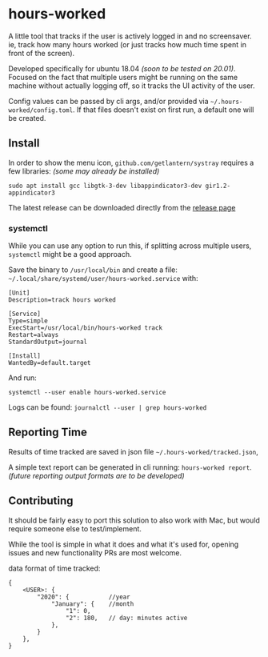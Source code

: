 # hours-worked
A little tool that tracks if the user is actively logged in and no screensaver. ie, track how many hours worked (or just tracks how much time spent in front of the screen).

Developed specifically for ubuntu 18.04 _(soon to be tested on 20.01)_. Focused on the fact that multiple users might be running on the same machine without actually logging off, so it tracks the UI activity of the user.

Config values can be passed by cli args, and/or provided via `~/.hours-worked/config.toml`. If that files doesn't exist on first run, a default one will be created.

## Install

In order to show the menu icon, `github.com/getlantern/systray` requires a few libraries: _(some may already be installed)_

```
sudo apt install gcc libgtk-3-dev libappindicator3-dev gir1.2-appindicator3
```

The latest release can be downloaded directly from the [release page](https://github.com/jeff-knurek/hours-worked/releases)

### systemctl

While you can use any option to run this, if splitting across multiple users, `systemctl` might be a good approach.

Save the binary to `/usr/local/bin` and create a file: `~/.local/share/systemd/user/hours-worked.service` with:

```
[Unit]
Description=track hours worked

[Service]
Type=simple
ExecStart=/usr/local/bin/hours-worked track
Restart=always
StandardOutput=journal

[Install]
WantedBy=default.target
```

And run:

```
systemctl --user enable hours-worked.service
```

Logs can be found: `journalctl --user | grep hours-worked`

## Reporting Time

Results of time tracked are saved in json file `~/.hours-worked/tracked.json`,

A simple text report can be generated in cli running: `hours-worked report`. _(future reporting output formats are to be developed)_

## Contributing

It should be fairly easy to port this solution to also work with Mac, but would require someone else to test/implement.

While the tool is simple in what it does and what it's used for, opening issues and new functionality PRs are most welcome.

data format of time tracked:
```
{
    <USER>: {
        "2020": {           //year
            "January": {    //month
                "1": 0,
                "2": 180,   // day: minutes active
            },
        }
    },
}
```